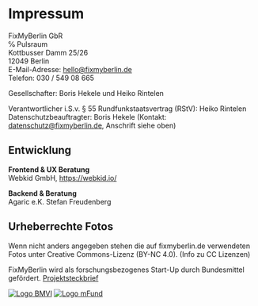 # Impressum
FixMyBerlin GbR<br />
℅ Pulsraum<br />
Kottbusser Damm 25/26<br />
12049 Berlin<br />
E-Mail-Adresse: [hello@fixmyberlin.de](mailto:hello@fixmyberlin.de)<br />
Telefon: 030 / 549 08 665

Gesellschafter: Boris Hekele und Heiko Rintelen

Verantwortlicher i.S.v. § 55 Rundfunkstaatsvertrag (RStV): Heiko Rintelen<br />
Datenschutzbeauftragter: Boris Hekele (Kontakt: [datenschutz@fixmyberlin.de](mailto:datenschutz@fixmyberlin.de), Anschrift siehe oben)

## Entwicklung
**Frontend & UX Beratung**<br />
Webkid GmbH, https://webkid.io/

**Backend & Beratung**<br />
Agaric e.K. Stefan Freudenberg

## Urheberrechte Fotos
Wenn nicht anders angegeben stehen die auf fixmyberlin.de verwendeten Fotos unter Creative Commons-Lizenz (BY-NC 4.0). (Info zu CC Lizenzen)

FixMyBerlin wird als forschungsbezogenes Start-Up durch Bundesmittel gefördert. [Projektsteckbrief](http://www.bmvi.de/SharedDocs/DE/Artikel/DG/mfund-projekte/fixmyberlin.html)

[![Logo BMVI](./bmvi-logo.jpg "Logo BMVI")](http://www.bmvi.de/)
[![Logo mFund](./mfund-logo.jpg "Logo mFund")](https://www.bmvi.de/DE/Themen/Digitales/mFund/Ueberblick/ueberblick.html)
